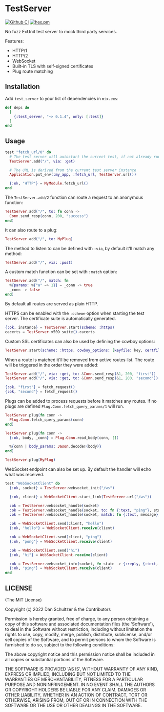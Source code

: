 # TestServer

[![Github CI](https://github.com/danschultzer/test_server/workflows/CI/badge.svg)](https://github.com/danschultzer/test_server/actions?query=workflow%3ACI)
[![hex.pm](https://img.shields.io/hexpm/v/test_server.svg)](https://hex.pm/packages/test_server)

<!-- MDOC !-->

No fuzz ExUnit test server to mock third party services.

Features:

- HTTP/1
- HTTP/2
- WebSocket
- Built-in TLS with self-signed certificates
- Plug route matching

<!-- MDOC !-->

## Installation

Add `test_server` to your list of dependencies in `mix.exs`:

```elixir
def deps do
  [
    {:test_server, "~> 0.1.4", only: [:test]}
  ]
end
```

## Usage

```elixir
test "fetch_url/0" do
  # The test server will autostart the current test, if not already running
  TestServer.add("/", via: :get)

  # The URL is derived from the current test server instance
  Application.put_env(:my_app, :fetch_url, TestServer.url())

  {:ok, "HTTP"} = MyModule.fetch_url()
end
```

The `TestServer.add/2` function can route a request to an anonymous function:

```elixir
TestServer.add("/", to: fn conn ->
  Conn.send_resp(conn, 200, "success")
end)
```

It can also route to a plug:

```elixir
TestServer.add("/", to: MyPlug)
```

The method to listen to can be defined with `:via`, by default it'll match any method:

```elixir
TestServer.add("/", via: :post)
```

A custom match function can be set with `:match` option:

```elixir
TestServer.add("/", match: fn
  %{params: %{"a" => 1}} = _conn -> true
  _conn -> false
end)
```

By default all routes are served as plain HTTP.

HTTPS can be enabled with the `:scheme` option when starting the test server. The certificate suite is automatically generated.

```elixir
{:ok, instance} = TestServer.start(scheme: :https)
cacerts = TestServer.x509_suite().cacerts
```

Custom SSL certificates can also be used by defining the cowboy options:

```elixir
TestServer.start(scheme: :https, cowboy_options: [keyfile: key, certfile: cert])
```

When a route is matched it'll be removed from active routes list. The route will be triggered in the order they were added:

```elixir
TestServer.add("/", via: :get, to: &Conn.send_resp(&1, 200, "first"))
TestServer.add("/", via: :get, to: &Conn.send_resp(&1, 200, "second"))

{:ok, "first"} = fetch_request()
{:ok, "second"} = fetch_request()
```

Plugs can be added to process requests before it matches any routes. If no plugs are defined `Plug.Conn.fetch_query_params/1` will run.

```elixir
TestServer.plug(fn conn ->
  Plug.Conn.fetch_query_params(conn)
end)

TestServer.plug(fn conn ->
  {:ok, body, _conn} = Plug.Conn.read_body(conn, [])

  %{conn | body_params: Jason.decode!(body)}
end)

TestServer.plug(MyPlug)
```

WebSocket endpoint can also be set up. By default the handler will echo what was received.

```elixir
test "WebSocketClient" do
  {:ok, socket} = TestServer.websocket_init("/ws")

  {:ok, client} = WebSocketClient.start_link(TestServer.url("/ws"))

  :ok = TestServer.websocket_handle(socket)
  :ok = TestServer.websocket_handle(socket, to: fn {:text, "ping"}, state -> {:reply, "pong", state})
  :ok = TestServer.websocket_handle(socket, match: fn {:text, message}, _state -> message == "hi")

  :ok = WebSocketClient.send(client, "hello")
  {:ok, "hello"} = WebSocketClient.receive(client)

  :ok = WebSocketClient.send(client, "ping")
  {:ok, "pong"} = WebSocketClient.receive(client)

  :ok = WebSocketClient.send("hi")
  {:ok, "hi"} = WebSocketClient.receive(client)

  :ok = TestServer.websocket_info(socket, fn state -> {:reply, {:text, "ping"}, state} end)
  {:ok, "ping"} = WebSocketClient.receive(client)
end
```

<!-- MDOC !-->

## LICENSE

(The MIT License)

Copyright (c) 2022 Dan Schultzer & the Contributors

Permission is hereby granted, free of charge, to any person obtaining a copy of this software and associated documentation files (the 'Software'), to deal in the Software without restriction, including without limitation the rights to use, copy, modify, merge, publish, distribute, sublicense, and/or sell copies of the Software, and to permit persons to whom the Software is furnished to do so, subject to the following conditions:

The above copyright notice and this permission notice shall be included in all copies or substantial portions of the Software.

THE SOFTWARE IS PROVIDED 'AS IS', WITHOUT WARRANTY OF ANY KIND, EXPRESS OR IMPLIED, INCLUDING BUT NOT LIMITED TO THE WARRANTIES OF MERCHANTABILITY, FITNESS FOR A PARTICULAR PURPOSE AND NONINFRINGEMENT. IN NO EVENT SHALL THE AUTHORS OR COPYRIGHT HOLDERS BE LIABLE FOR ANY CLAIM, DAMAGES OR OTHER LIABILITY, WHETHER IN AN ACTION OF CONTRACT, TORT OR OTHERWISE, ARISING FROM, OUT OF OR IN CONNECTION WITH THE SOFTWARE OR THE USE OR OTHER DEALINGS IN THE SOFTWARE.
